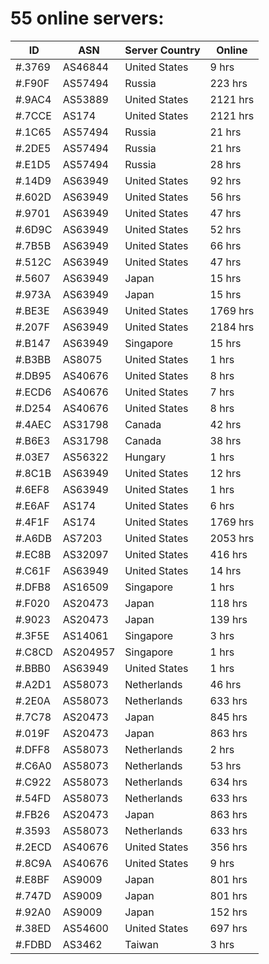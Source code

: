 # 55 online servers:

| ID | ASN | Server Country | Online |
| ------ | ------ | ------ | ------ |
| #.3769 | AS46844 | United States | 9 hrs |
| #.F90F | AS57494 | Russia | 223 hrs |
| #.9AC4 | AS53889 | United States | 2121 hrs |
| #.7CCE | AS174 | United States | 2121 hrs |
| #.1C65 | AS57494 | Russia | 21 hrs |
| #.2DE5 | AS57494 | Russia | 21 hrs |
| #.E1D5 | AS57494 | Russia | 28 hrs |
| #.14D9 | AS63949 | United States | 92 hrs |
| #.602D | AS63949 | United States | 56 hrs |
| #.9701 | AS63949 | United States | 47 hrs |
| #.6D9C | AS63949 | United States | 52 hrs |
| #.7B5B | AS63949 | United States | 66 hrs |
| #.512C | AS63949 | United States | 47 hrs |
| #.5607 | AS63949 | Japan | 15 hrs |
| #.973A | AS63949 | Japan | 15 hrs |
| #.BE3E | AS63949 | United States | 1769 hrs |
| #.207F | AS63949 | United States | 2184 hrs |
| #.B147 | AS63949 | Singapore | 15 hrs |
| #.B3BB | AS8075 | United States | 1 hrs |
| #.DB95 | AS40676 | United States | 8 hrs |
| #.ECD6 | AS40676 | United States | 7 hrs |
| #.D254 | AS40676 | United States | 8 hrs |
| #.4AEC | AS31798 | Canada | 42 hrs |
| #.B6E3 | AS31798 | Canada | 38 hrs |
| #.03E7 | AS56322 | Hungary | 1 hrs |
| #.8C1B | AS63949 | United States | 12 hrs |
| #.6EF8 | AS63949 | United States | 1 hrs |
| #.E6AF | AS174 | United States | 6 hrs |
| #.4F1F | AS174 | United States | 1769 hrs |
| #.A6DB | AS7203 | United States | 2053 hrs |
| #.EC8B | AS32097 | United States | 416 hrs |
| #.C61F | AS63949 | United States | 14 hrs |
| #.DFB8 | AS16509 | Singapore | 1 hrs |
| #.F020 | AS20473 | Japan | 118 hrs |
| #.9023 | AS20473 | Japan | 139 hrs |
| #.3F5E | AS14061 | Singapore | 3 hrs |
| #.C8CD | AS204957 | Singapore | 1 hrs |
| #.BBB0 | AS63949 | United States | 1 hrs |
| #.A2D1 | AS58073 | Netherlands | 46 hrs |
| #.2E0A | AS58073 | Netherlands | 633 hrs |
| #.7C78 | AS20473 | Japan | 845 hrs |
| #.019F | AS20473 | Japan | 863 hrs |
| #.DFF8 | AS58073 | Netherlands | 2 hrs |
| #.C6A0 | AS58073 | Netherlands | 53 hrs |
| #.C922 | AS58073 | Netherlands | 634 hrs |
| #.54FD | AS58073 | Netherlands | 633 hrs |
| #.FB26 | AS20473 | Japan | 863 hrs |
| #.3593 | AS58073 | Netherlands | 633 hrs |
| #.2ECD | AS40676 | United States | 356 hrs |
| #.8C9A | AS40676 | United States | 9 hrs |
| #.E8BF | AS9009 | Japan | 801 hrs |
| #.747D | AS9009 | Japan | 801 hrs |
| #.92A0 | AS9009 | Japan | 152 hrs |
| #.38ED | AS54600 | United States | 697 hrs |
| #.FDBD | AS3462 | Taiwan | 3 hrs |

